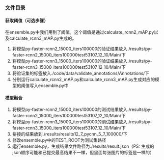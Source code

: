 ### 文件目录
#### 获取阈值（可选步骤）
在ensemble.py中我们用到了阈值，这个阈值是通过calculate\_rcnn2\_mAP.py以及calculate\_rcnn3\_mAP.py生成的。
1. 将模型py-faster-rcnn2\_15000\_iters100000的验证结果放入./results/py-faster-rcnn2_15000_iters100000test53107\_12\_10/Main/下
2. 将模型py-faster-rcnn3\_15000\_iters100000的验证结果放入./results/py-faster-rcnn3_15000_iters100000test53107\_12\_10/Main/下
3. 将验证集的标签放入./code/data/validate_annotations/Annotations/下
4. 分别运行calculate\_rcnn2\_mAP.py和calculate\_rcnn3\_mAP.py生成对应的模型的阈值写入ensemble.py中


#### 模型融合
1. 将模型py-faster-rcnn2\_15000\_iters100000的测试结果放入./results/py-faster-rcnn2_15000_iters100000test53107\_12\_10/Main/下
2. 将模型py-faster-rcnn3\_15000\_iters100000的测试结果放入./results/py-faster-rcnn3_15000_iters100000test53107\_12\_10/Main/下
3. 拼接的结果放到./results/results12\_7\_pycnn\_5\_7\_100000/下
4. 修改ensemble.py中的TEST_ROOT为测试集路径
5. 运行ensemble.py，生成结果文件路径为./results/result.json（PS: 生成的json顺序可能和已提交最高结果不一样，但里面每张图片的标签是一样的）
